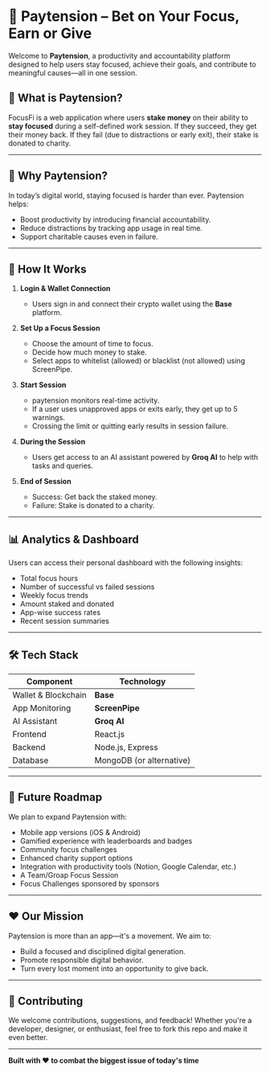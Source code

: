 # 🎯 Paytension – Bet on Your Focus, Earn or Give

Welcome to **Paytension**, a productivity and accountability platform designed to help users stay focused, achieve their goals, and contribute to meaningful causes—all in one session.

## 🌟 What is Paytension?

FocusFi is a web application where users **stake money** on their ability to **stay focused** during a self-defined work session. If they succeed, they get their money back. If they fail (due to distractions or early exit), their stake is donated to charity.

---

## 🧠 Why Paytension?

In today’s digital world, staying focused is harder than ever. Paytension helps:
- Boost productivity by introducing financial accountability.
- Reduce distractions by tracking app usage in real time.
- Support charitable causes even in failure.

---

## 🚀 How It Works

1. **Login & Wallet Connection**
   - Users sign in and connect their crypto wallet using the **Base** platform.

2. **Set Up a Focus Session**
   - Choose the amount of time to focus.
   - Decide how much money to stake.
   - Select apps to whitelist (allowed) or blacklist (not allowed) using ScreenPipe.

3. **Start Session**
   - paytension monitors real-time activity.
   - If a user uses unapproved apps or exits early, they get up to 5 warnings.
   - Crossing the limit or quitting early results in session failure.

4. **During the Session**
   - Users get access to an AI assistant powered by **Groq AI** to help with tasks and queries.

5. **End of Session**
   - Success: Get back the staked money.
   - Failure: Stake is donated to a charity.

---

## 📊 Analytics & Dashboard

Users can access their personal dashboard with the following insights:
- Total focus hours
- Number of successful vs failed sessions
- Weekly focus trends
- Amount staked and donated
- App-wise success rates
- Recent session summaries

---

## 🛠️ Tech Stack

| Component        | Technology      |
|------------------|-----------------|
| Wallet & Blockchain | **Base**       |
| App Monitoring   | **ScreenPipe**   |
| AI Assistant     | **Groq AI**      |
| Frontend         | React.js         |
| Backend          | Node.js, Express |
| Database         | MongoDB (or alternative) |

---

## 🔮 Future Roadmap

We plan to expand Paytension with:
- Mobile app versions (iOS & Android)
- Gamified experience with leaderboards and badges
- Community focus challenges
- Enhanced charity support options
- Integration with productivity tools (Notion, Google Calendar, etc.)
- A Team/Groap Focus Session
- Focus Challenges sponsored by sponsors

---

## ❤️ Our Mission

Paytension is more than an app—it's a movement. We aim to:
- Build a focused and disciplined digital generation.
- Promote responsible digital behavior.
- Turn every lost moment into an opportunity to give back.

---

## 🙌 Contributing

We welcome contributions, suggestions, and feedback! Whether you're a developer, designer, or enthusiast, feel free to fork this repo and make it even better.

---

**Built with ❤️ to combat the biggest issue of today's time**
